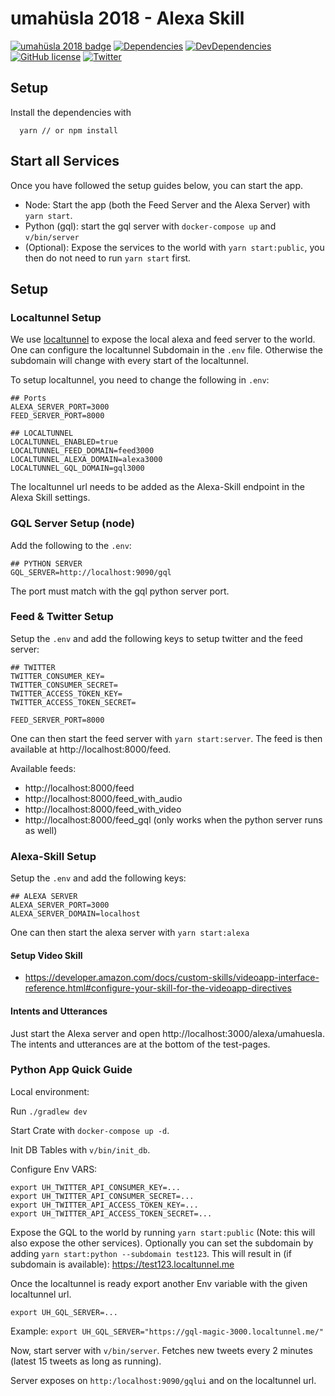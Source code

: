 # umahüsla 2018 - Alexa Skill

[![umahüsla 2018 badge](https://img.shields.io/badge/umah%C3%BCsla%202018-hackathon-brightgreen.svg)](https://uh18.diin.io/)
[![Dependencies](https://img.shields.io/david/natterstefan/umahuesla-alexa-skill.svg)](https://github.com/natterstefan/umahuesla-alexa-skill/blob/master/package.json)
[![DevDependencies](https://img.shields.io/david/dev/natterstefan/umahuesla-alexa-skill.svg)](https://github.com/natterstefan/umahuesla-alexa-skill/blob/master/package.json)
[![GitHub license](https://img.shields.io/github/license/natterstefan/umahuesla-alexa-skill.svg)](https://github.com/natterstefan/umahuesla-alexa-skill/blob/master/LICENCE)
[![Twitter](https://img.shields.io/twitter/url/https/github.com/natterstefan/umahuesla-alexa-skill.svg?style=social)](https://twitter.com/intent/tweet?text=https://github.com/natterstefan/umahuesla-alexa-skill%20%23uh18)

## Setup

Install the dependencies with

```
  yarn // or npm install
```

## Start all Services

Once you have followed the setup guides below, you can start the app.

* Node: Start the app (both the Feed Server and the Alexa Server) with `yarn start`.
* Python (gql): start the gql server with `docker-compose up` and `v/bin/server`
* (Optional): Expose the services to the world with `yarn start:public`, you then
  do not need to run `yarn start` first.

## Setup

### Localtunnel Setup

We use [localtunnel](https://www.npmjs.com/package/localtunnel) to expose the local
alexa and feed server to the world. One can configure the localtunnel Subdomain in
the `.env` file. Otherwise the subdomain will change with every start of the localtunnel.

To setup localtunnel, you need to change the following in `.env`:

```
## Ports
ALEXA_SERVER_PORT=3000
FEED_SERVER_PORT=8000

## LOCALTUNNEL
LOCALTUNNEL_ENABLED=true
LOCALTUNNEL_FEED_DOMAIN=feed3000
LOCALTUNNEL_ALEXA_DOMAIN=alexa3000
LOCALTUNNEL_GQL_DOMAIN=gql3000
```

The localtunnel url needs to be added as the Alexa-Skill endpoint in the Alexa Skill
settings.

### GQL Server Setup (node)

Add the following to the `.env`:

```
## PYTHON SERVER
GQL_SERVER=http://localhost:9090/gql
```

The port must match with the gql python server port.

### Feed & Twitter Setup

Setup the `.env` and add the following keys to setup twitter and the feed server:

```
## TWITTER
TWITTER_CONSUMER_KEY=
TWITTER_CONSUMER_SECRET=
TWITTER_ACCESS_TOKEN_KEY=
TWITTER_ACCESS_TOKEN_SECRET=

FEED_SERVER_PORT=8000
```

One can then start the feed server with `yarn start:server`. The feed is then
available at http://localhost:8000/feed.

Available feeds:

* http://localhost:8000/feed
* http://localhost:8000/feed_with_audio
* http://localhost:8000/feed_with_video
* http://localhost:8000/feed_gql (only works when the python server runs as well)

### Alexa-Skill Setup

Setup the `.env` and add the following keys:

```
## ALEXA SERVER
ALEXA_SERVER_PORT=3000
ALEXA_SERVER_DOMAIN=localhost
```

One can then start the alexa server with `yarn start:alexa`

#### Setup Video Skill

* https://developer.amazon.com/docs/custom-skills/videoapp-interface-reference.html#configure-your-skill-for-the-videoapp-directives

#### Intents and Utterances

Just start the Alexa server and open http://localhost:3000/alexa/umahuesla.
The intents and utterances are at the bottom of the test-pages.

### Python App Quick Guide

Local environment:

Run `./gradlew dev`

Start Crate with `docker-compose up -d`.

Init DB Tables with `v/bin/init_db`.

Configure Env VARS:

```
export UH_TWITTER_API_CONSUMER_KEY=...
export UH_TWITTER_API_CONSUMER_SECRET=...
export UH_TWITTER_API_ACCESS_TOKEN_KEY=...
export UH_TWITTER_API_ACCESS_TOKEN_SECRET=...
```

Expose the GQL to the world by running `yarn start:public` (Note: this will also
expose the other services). Optionally you can set the subdomain by adding
`yarn start:python --subdomain test123`. This will result in (if subdomain is
available): https://test123.localtunnel.me

Once the localtunnel is ready export another Env variable with the given localtunnel url.

```
export UH_GQL_SERVER=...
```

Example: `export UH_GQL_SERVER="https://gql-magic-3000.localtunnel.me/"`

Now, start server with `v/bin/server`. Fetches new tweets every 2 minutes (latest 15
tweets as long as running).

Server exposes on `http:/localhost:9090/gqlui` and on the localtunnel url.
